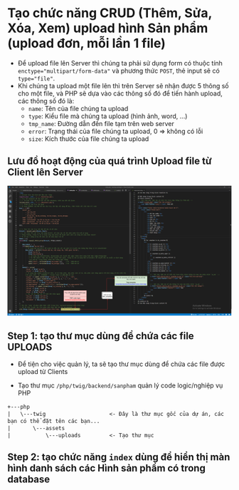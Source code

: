 # Tạo chức năng CRUD (Thêm, Sửa, Xóa, Xem) upload hình Sản phẩm (upload đơn, mỗi lần 1 file)

- Để upload file lên Server thì chúng ta phải sử dụng form có thuộc tính `enctype="multipart/form-data"` và phương thức `POST`, thẻ input sẽ có `type="file"`.
- Khi chúng ta upload một file lên thì trên Server sẽ nhận được 5 thông số cho một file, và PHP sẽ dựa vào các thông số đó để tiến hành upload, các thông số đó là:
    - `name`: Tên của file chúng ta upload
    - `type`: Kiểu file mà chúng ta upload (hình ảnh, word, …)
    - `tmp_name`: Đường dẫn đến file tạm trên web server
    - `error`: Trạng thái của file chúng ta upload, 0 => không có lỗi
    - `size`: Kích thước của file chúng ta upload

## Lưu đồ hoạt động của quá trình Upload file từ Client lên Server
[![../../assets/php/twig/SanPhamIndex_Logic_To_Template_DataFlow.png](../../assets/php/twig/SanPhamIndex_Logic_To_Template_DataFlow.png)](../../assets/php/twig/SanPhamIndex_Logic_To_Template_DataFlow.png)

## Step 1: tạo thư mục dùng để chứa các file UPLOADS
- Để tiện cho việc quản lý, ta sẽ tạo thư mục dùng để chứa các file được upload từ Clients

- Tạo thư mục `/php/twig/backend/sanpham` quản lý code logic/nghiệp vụ PHP
```
+---php
|   \---twig                    <- Đây là thư mục gốc của dự án, các bạn có thể đặt tên các bạn...
|       \---assets
|           \---uploads         <- Tạo thư mục
```

## Step 2: tạo chức năng `index` dùng để hiển thị màn hình danh sách các Hình sản phẩm có trong database
